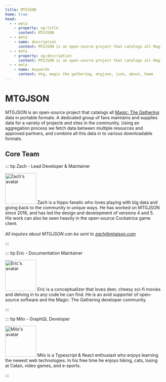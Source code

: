 ```yaml
---
title: MTGJSON
home: true
head:
  - - meta
    - property: og:title
      content: MTGJSON
  - - meta
    - name: description
      content: MTGJSON is an open-source project that catalogs all Magic The Gathering data in portable formats. A dedicated group of fans maintains and supplies data for a variety of projects and sites in the community. Using an aggregation process we fetch data between multiple resources and approved partners, and combine all this data in to various downloadable formats.
  - - meta
    - property: og:description
      content: MTGJSON is an open-source project that catalogs all Magic The Gathering data in portable formats. A dedicated group of fans maintains and supplies data for a variety of projects and sites in the community. Using an aggregation process we fetch data between multiple resources and approved partners, and combine all this data in to various downloadable formats.
  - - meta
    - name: keywords
      content: mtg, magic the gathering, mtgjson, json, about, home
---
```


# MTGJSON

MTGJSON is an open-source project that catalogs all [Magic: The Gathering](https://magic.wizards.com/en) data in portable formats. A dedicated group of fans maintains and supplies data for a variety of projects and sites in the community. Using an aggregation process we fetch data between multiple resources and approved partners, and combine all this data in to various downloadable formats.

## Core Team

<div class="team-wrapper">

::: tip Zach - Lead Developer &amp; Maintainer
<p>
  <img class="avatar" src="/images/avatars/avatar-zach.jpg" title="Zach's avatar" alt="Zach's avatar" width="100px" height="100px">
  Zach is a hippo fanatic who loves playing with big data and giving back to the community in unique ways. He has worked on MTGJSON since 2016, and has led the design and development of versions 4 and 5. His work can also be seen heavily in the open-source Cockatrice game client.<br/><br/>
  <em>All inquires about MTGJSON can be sent to <a href="mailto:zach@mtgjson.com">zach@mtgjson.com</a></em>
</p>
:::

::: tip Eric - Documentation Maintainer
<p>
  <img class="avatar" src="/images/avatars/avatar-eric.jpg" title="Eric's avatar" alt="Eric's avatar" width="100px" height="100px">
  Eric is a conceptualizer that loves deer, cheesy sci-fi movies and delving in to any code he can find. He is an avid supporter of open-source software and the Magic: The Gathering developer community.
</p>
:::

<!-- ::: tip Mark - Cloud Developer
<p>
  <img class="avatar" src="/images/avatars/avatar-mark.jpg" title="Mark's avatar" alt="Mark's avatar" width="100px" height="100px">
  Mark is an old man obsessed with learning anything he can, a self-proclaimed Jack of All Trades, yet Master of None. He spends his time gaming, writing, farming, cuddling with his dogs, and providing comedic relief.
</p>
::: -->

::: tip Milo - GraphQL Developer
<p>
  <img class="avatar" src="/images/avatars/avatar-milo.jpg" title="Milo's avatar" alt="Milo's avatar" width="100px" height="100px">
  Milo is a Typescript &amp; React enthusiast who enjoys learning the newest web technologies. In his free time he enjoys hiking, cats, losing at Catan, video games, and e-sports.
</p>
:::

</div>

<Supporters/>
